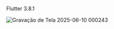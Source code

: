 Flutter 3.8.1

![Gravação de Tela 2025-06-10 000243](https://github.com/user-attachments/assets/b194e9e0-bac9-4478-b2db-5218c5b17006)
